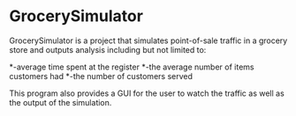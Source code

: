 # GrocerySimulator

GrocerySimulator is a project that simulates point-of-sale traffic in a grocery store and outputs analysis including but not limited to:

*-average time spent at the register 
*-the average number of items customers had 
*-the number of customers served

This program also provides a GUI for the user to watch the traffic as well as the output of the simulation.
